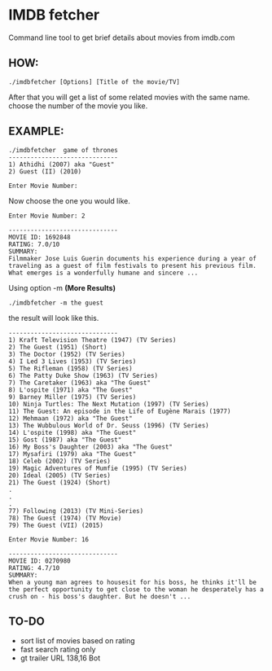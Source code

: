 # IMDB fetcher
Command line tool to get brief details about movies from imdb.com

## HOW:

```
./imdbfetcher [Options] [Title of the movie/TV]
```

After that you will get a list of some related movies with the same name. choose the number of the movie you like.

## EXAMPLE:

```
./imdbfetcher  game of thrones
------------------------------
1) Athidhi (2007) aka "Guest"
2) Guest (II) (2010)

Enter Movie Number:
```
Now choose the one you would like.

```
Enter Movie Number: 2

------------------------------
MOVIE ID: 1692848
RATING: 7.0/10
SUMMARY:
Filmmaker Jose Luis Guerin documents his experience during a year of traveling as a guest of film festivals to present his previous film. What emerges is a wonderfully humane and sincere ...
```
Using option -m **(More Results)**

```
./imdbfetcher -m the guest

```

the result will look like this.

``` 
------------------------------
1) Kraft Television Theatre (1947) (TV Series)
2) The Guest (1951) (Short)
3) The Doctor (1952) (TV Series)
4) I Led 3 Lives (1953) (TV Series)
5) The Rifleman (1958) (TV Series)
6) The Patty Duke Show (1963) (TV Series)
7) The Caretaker (1963) aka "The Guest"
8) L'ospite (1971) aka "The Guest"
9) Barney Miller (1975) (TV Series)
10) Ninja Turtles: The Next Mutation (1997) (TV Series)
11) The Guest: An episode in the Life of Eugène Marais (1977)
12) Mehmaan (1972) aka "The Guest"
13) The Wubbulous World of Dr. Seuss (1996) (TV Series)
14) L'ospite (1998) aka "The Guest"
15) Gost (1987) aka "The Guest"
16) My Boss's Daughter (2003) aka "The Guest"
17) Mysafiri (1979) aka "The Guest"
18) Celeb (2002) (TV Series)
19) Magic Adventures of Mumfie (1995) (TV Series)
20) Ideal (2005) (TV Series)
21) The Guest (1924) (Short)
.
.
.
77) Following (2013) (TV Mini-Series)
78) The Guest (1974) (TV Movie)
79) The Guest (VII) (2015)

Enter Movie Number: 16

------------------------------
MOVIE ID: 0270980
RATING: 4.7/10
SUMMARY:
When a young man agrees to housesit for his boss, he thinks it'll be the perfect opportunity to get close to the woman he desperately has a crush on - his boss's daughter. But he doesn't ...
```

## TO-DO

* sort list of movies based on rating
* fast search rating only
* gt trailer URL
                                                        138,16        Bot


